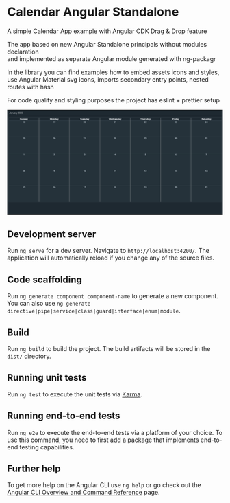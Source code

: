 # Calendar Angular Standalone

A simple Calendar App example with Angular CDK Drag & Drop feature

The app based on new Angular Standalone principals without modules declaration  
and implemented as separate Angular module generated with ng-packagr

In the library you can find examples how to embed assets icons and styles,   
use Angular Material svg icons,
imports secondary entry points,
nested routes with hash

For code quality and styling purposes the project has eslint + prettier setup


![<img alt="screenshot" width="200" src="images/app-screenshot.png" />](images/app-screenshot.png)


## Development server

Run `ng serve` for a dev server. Navigate to `http://localhost:4200/`. The application will automatically reload if you change any of the source files.

## Code scaffolding

Run `ng generate component component-name` to generate a new component. You can also use `ng generate directive|pipe|service|class|guard|interface|enum|module`.

## Build

Run `ng build` to build the project. The build artifacts will be stored in the `dist/` directory.

## Running unit tests

Run `ng test` to execute the unit tests via [Karma](https://karma-runner.github.io).

## Running end-to-end tests

Run `ng e2e` to execute the end-to-end tests via a platform of your choice. To use this command, you need to first add a package that implements end-to-end testing capabilities.

## Further help

To get more help on the Angular CLI use `ng help` or go check out the [Angular CLI Overview and Command Reference](https://angular.io/cli) page.
